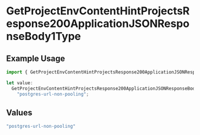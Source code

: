 # GetProjectEnvContentHintProjectsResponse200ApplicationJSONResponseBody1Type

## Example Usage

```typescript
import { GetProjectEnvContentHintProjectsResponse200ApplicationJSONResponseBody1Type } from "@vercel/sdk/models/operations/getprojectenv.js";

let value:
  GetProjectEnvContentHintProjectsResponse200ApplicationJSONResponseBody1Type =
    "postgres-url-non-pooling";
```

## Values

```typescript
"postgres-url-non-pooling"
```